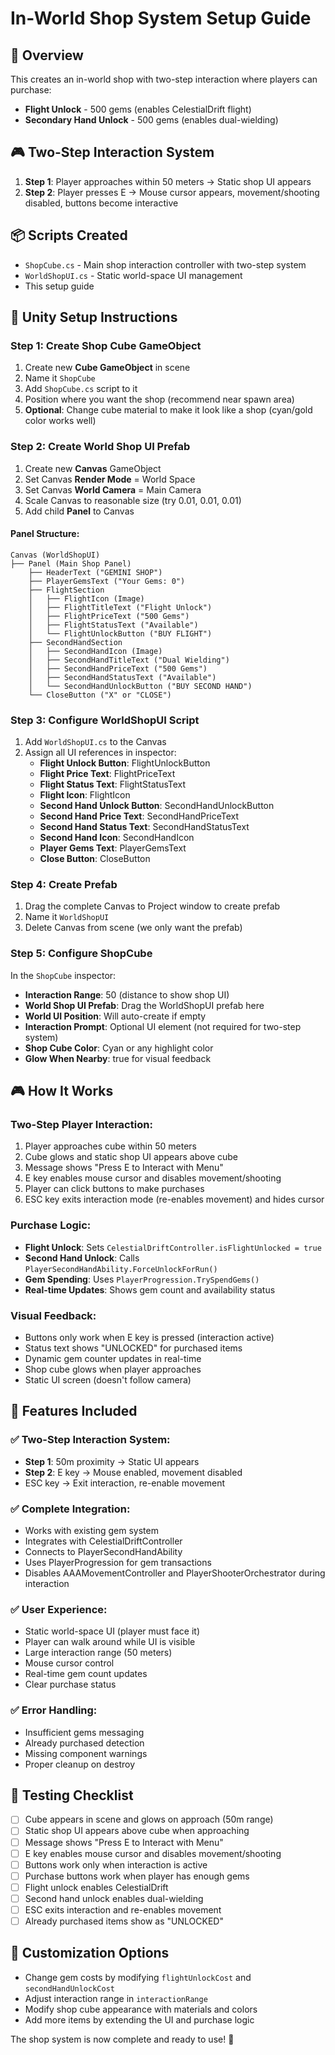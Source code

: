 # In-World Shop System Setup Guide

## 🎯 Overview
This creates an in-world shop with two-step interaction where players can purchase:
- **Flight Unlock** - 500 gems (enables CelestialDrift flight)
- **Secondary Hand Unlock** - 500 gems (enables dual-wielding)

## 🎮 Two-Step Interaction System
1. **Step 1**: Player approaches within 50 meters → Static shop UI appears
2. **Step 2**: Player presses E → Mouse cursor appears, movement/shooting disabled, buttons become interactive

## 📦 Scripts Created
- `ShopCube.cs` - Main shop interaction controller with two-step system
- `WorldShopUI.cs` - Static world-space UI management
- This setup guide

## 🔧 Unity Setup Instructions

### Step 1: Create Shop Cube GameObject
1. Create new **Cube GameObject** in scene
2. Name it `ShopCube`
3. Add `ShopCube.cs` script to it
4. Position where you want the shop (recommend near spawn area)
5. **Optional**: Change cube material to make it look like a shop (cyan/gold color works well)

### Step 2: Create World Shop UI Prefab
1. Create new **Canvas** GameObject
2. Set Canvas **Render Mode** = World Space
3. Set Canvas **World Camera** = Main Camera
4. Scale Canvas to reasonable size (try 0.01, 0.01, 0.01)
5. Add child **Panel** to Canvas

#### Panel Structure:
```
Canvas (WorldShopUI)
├── Panel (Main Shop Panel)
    ├── HeaderText ("GEMINI SHOP")
    ├── PlayerGemsText ("Your Gems: 0")
    ├── FlightSection
    │   ├── FlightIcon (Image)
    │   ├── FlightTitleText ("Flight Unlock")
    │   ├── FlightPriceText ("500 Gems")
    │   ├── FlightStatusText ("Available")
    │   └── FlightUnlockButton ("BUY FLIGHT")
    ├── SecondHandSection
    │   ├── SecondHandIcon (Image)
    │   ├── SecondHandTitleText ("Dual Wielding")
    │   ├── SecondHandPriceText ("500 Gems")
    │   ├── SecondHandStatusText ("Available")
    │   └── SecondHandUnlockButton ("BUY SECOND HAND")
    └── CloseButton ("X" or "CLOSE")
```

### Step 3: Configure WorldShopUI Script
1. Add `WorldShopUI.cs` to the Canvas
2. Assign all UI references in inspector:
   - **Flight Unlock Button**: FlightUnlockButton
   - **Flight Price Text**: FlightPriceText  
   - **Flight Status Text**: FlightStatusText
   - **Flight Icon**: FlightIcon
   - **Second Hand Unlock Button**: SecondHandUnlockButton
   - **Second Hand Price Text**: SecondHandPriceText
   - **Second Hand Status Text**: SecondHandStatusText  
   - **Second Hand Icon**: SecondHandIcon
   - **Player Gems Text**: PlayerGemsText
   - **Close Button**: CloseButton

### Step 4: Create Prefab
1. Drag the complete Canvas to Project window to create prefab
2. Name it `WorldShopUI`
3. Delete Canvas from scene (we only want the prefab)

### Step 5: Configure ShopCube
In the `ShopCube` inspector:
- **Interaction Range**: 50 (distance to show shop UI)
- **World Shop UI Prefab**: Drag the WorldShopUI prefab here
- **World UI Position**: Will auto-create if empty
- **Interaction Prompt**: Optional UI element (not required for two-step system)
- **Shop Cube Color**: Cyan or any highlight color
- **Glow When Nearby**: true for visual feedback

## 🎮 How It Works

### Two-Step Player Interaction:
1. Player approaches cube within 50 meters
2. Cube glows and static shop UI appears above cube
3. Message shows "Press E to Interact with Menu"
4. E key enables mouse cursor and disables movement/shooting
5. Player can click buttons to make purchases
6. ESC key exits interaction mode (re-enables movement) and hides cursor

### Purchase Logic:
- **Flight Unlock**: Sets `CelestialDriftController.isFlightUnlocked = true`
- **Second Hand Unlock**: Calls `PlayerSecondHandAbility.ForceUnlockForRun()`
- **Gem Spending**: Uses `PlayerProgression.TrySpendGems()`
- **Real-time Updates**: Shows gem count and availability status

### Visual Feedback:
- Buttons only work when E key is pressed (interaction active)
- Status text shows "UNLOCKED" for purchased items  
- Dynamic gem counter updates in real-time
- Shop cube glows when player approaches
- Static UI screen (doesn't follow camera)

## 🚀 Features Included

### ✅ Two-Step Interaction System:
- **Step 1**: 50m proximity → Static UI appears
- **Step 2**: E key → Mouse enabled, movement disabled
- ESC key → Exit interaction, re-enable movement

### ✅ Complete Integration:
- Works with existing gem system
- Integrates with CelestialDriftController
- Connects to PlayerSecondHandAbility
- Uses PlayerProgression for gem transactions
- Disables AAAMovementController and PlayerShooterOrchestrator during interaction

### ✅ User Experience:
- Static world-space UI (player must face it)
- Player can walk around while UI is visible
- Large interaction range (50 meters)
- Mouse cursor control
- Real-time gem count updates
- Clear purchase status

### ✅ Error Handling:
- Insufficient gems messaging
- Already purchased detection
- Missing component warnings
- Proper cleanup on destroy

## 🎯 Testing Checklist
- [ ] Cube appears in scene and glows on approach (50m range)
- [ ] Static shop UI appears above cube when approaching
- [ ] Message shows "Press E to Interact with Menu"
- [ ] E key enables mouse cursor and disables movement/shooting
- [ ] Buttons work only when interaction is active
- [ ] Purchase buttons work when player has enough gems
- [ ] Flight unlock enables CelestialDrift
- [ ] Second hand unlock enables dual-wielding
- [ ] ESC exits interaction and re-enables movement
- [ ] Already purchased items show as "UNLOCKED"

## 🔧 Customization Options
- Change gem costs by modifying `flightUnlockCost` and `secondHandUnlockCost`
- Adjust interaction range in `interactionRange`
- Modify shop cube appearance with materials and colors
- Add more items by extending the UI and purchase logic

The shop system is now complete and ready to use! 🎉
